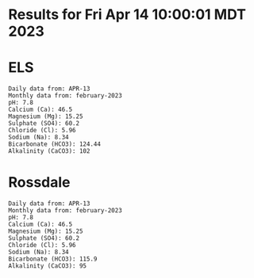 # Results for Fri Apr 14 10:00:01 MDT 2023
# ELS
```
Daily data from: APR-13
Monthly data from: february-2023
pH: 7.8
Calcium (Ca): 46.5
Magnesium (Mg): 15.25
Sulphate (SO4): 60.2
Chloride (Cl): 5.96
Sodium (Na): 8.34
Bicarbonate (HCO3): 124.44
Alkalinity (CaCO3): 102
```
# Rossdale
```
Daily data from: APR-13
Monthly data from: february-2023
pH: 7.8
Calcium (Ca): 46.5
Magnesium (Mg): 15.25
Sulphate (SO4): 60.2
Chloride (Cl): 5.96
Sodium (Na): 8.34
Bicarbonate (HCO3): 115.9
Alkalinity (CaCO3): 95
```
